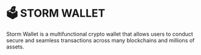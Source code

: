 # 🗳 STORM WALLET

Storm Wallet is a multifunctional crypto wallet that allows users to conduct secure and seamless transactions across many blockchains and millions of assets.
